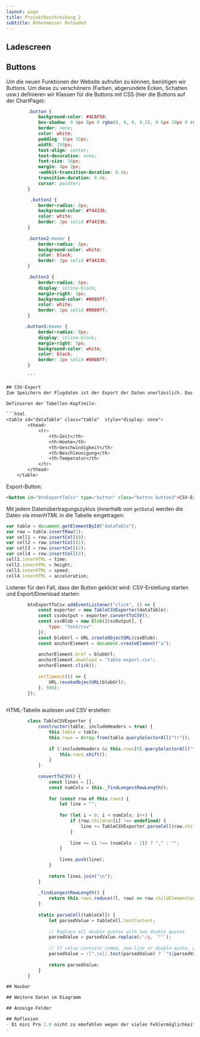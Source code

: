 ```yaml
---
layout: page
title: Projektbeschreibung 2
subtitle: Höhenmesser Reloaded
---
```


## Ladescreen

## Buttons
Um die neuen Funktionen der Website aufrufen zu können, benötigen wir Buttons. Um diese zu verschönern (Farben, abgerundete Ecken, Schatten usw.) definieren wir Klassen für die Buttons mit CSS (hier die Buttons auf der ChartPage):
```css
        .button {
            background-color: #4CAF50;
            box-shadow: 0 4px 8px 0 rgba(0, 0, 0, 0.2), 0 6px 20px 0 rgba(0, 0, 0, 0.19);
            border: none;
            color: white;
            padding: 16px 32px;
            width: 150px;
            text-align: center;
            text-decoration: none;
            font-size: 16px;
            margin: 4px 2px;
            -webkit-transition-duration: 0.4s;
            transition-duration: 0.4s;
            cursor: pointer;
        }

         .button2 {
            border-radius: 8px;
            background-color: #f44336;
            color: white;
            border: 2px solid #f44336;
        }
        
        .button2:hover {
            border-radius: 8px;
            background-color: white;
            color: black;
            border: 2px solid #f44336;
        }

        .button3 {
            border-radius: 8px;
            display: inline-block;
            margin-right: 5px;
            background-color: #0080ff;
            color: white;
            border: 2px solid #0080ff;
        }       

       .button3:hover {
            border-radius: 8px;
            display: inline-block;
            margin-right: 5px;
            background-color: white;
            color: black;
            border: 2px solid #0080ff;
        }
        
        ```

## CSV-Export
Zum Speichern der Flugdaten ist der Export der Daten unerlässlich. Das Dateiformat, was sich für diese Daten am einfachen erstellen lässt, ist [CSV](https://de.wikipedia.org/wiki/CSV_(Dateiformat)). Das direkte Erstellen einer CSV-Datei mit JavaScript aus den unter '/readData' abrufbaren Daten stellte sich als kompliziert heraus, weshalb wir als ersten Schritt eine unsichtbare HTML-Tabelle erstellen, aus der die Daten für die CSV-Datei abgerufen werden, wenn der entsprechende Export-Button gedrückt wird.

Definieren der Tabellen-Kopfzeile:

```html
<table id="dataTable" class="table"  style="display: none">
        <thead>
            <tr>
                <th>Zeit</th>
                <th>Hoehe</th>
                <th>Geschwindigkeit</th>
                <th>Beschleunigung</th>
                <th>Temperatur</th>
            </tr>
        </thead>
    </table>
```

Export-Button:

```html
<button id="btnExportToCsv" type="button" class="button button3">CSV-Export</button>
```


Mit jedem Datenübertragungszyklus (innerhalb von `getData`) werden die Daten via *innerHTML* in die Tabelle eingetragen:

```js
var table = document.getElementById("dataTable");
var row = table.insertRow(1);
var cell1 = row.insertCell(0);
var cell2 = row.insertCell(1);
var cell3 = row.insertCell(2);
var cell4 = row.insertCell(3);
cell1.innerHTML = time;
cell2.innerHTML = height;
cell3.innerHTML = speed;
cell4.innerHTML = acceleration;
```

Listener für den Fall, dass der Button geklickt wird: CSV-Erstellung starten und Export/Download starten:
```js
        btnExportToCsv.addEventListener("click", () => {
            const exporter = new TableCSVExporter(dataTable);
            const csvOutput = exporter.convertToCSV();
            const csvBlob = new Blob([csvOutput], {
                type: "text/csv"
            });
            const blobUrl = URL.createObjectURL(csvBlob);
            const anchorElement = document.createElement("a");
        
            anchorElement.href = blobUrl;
            anchorElement.download = "table-export.csv";
            anchorElement.click();
        
            setTimeout(() => {
                URL.revokeObjectURL(blobUrl);
            }, 500);
        });
        
```

HTML-Tabelle auslesen und CSV erstellen:
```js
        class TableCSVExporter {
            constructor(table, includeHeaders = true) {
                this.table = table;
                this.rows = Array.from(table.querySelectorAll("tr"));
        
                if (!includeHeaders && this.rows[0].querySelectorAll("th").length) {
                    this.rows.shift();
                }
            }
        
            convertToCSV() {
                const lines = [];
                const numCols = this._findLongestRowLength();
        
                for (const row of this.rows) {
                    let line = "";
        
                    for (let i = 0; i < numCols; i++) {
                        if (row.children[i] !== undefined) {
                            line += TableCSVExporter.parseCell(row.children[i]);
                        }
        
                        line += (i !== (numCols - 1)) ? "," : "";
                    }
        
                    lines.push(line);
                }
        
                return lines.join("\n");
            }
        
            _findLongestRowLength() {
                return this.rows.reduce((l, row) => row.childElementCount > l ? row.childElementCount : l, 0);
            }
        
            static parseCell(tableCell) {
                let parsedValue = tableCell.textContent;
        
                // Replace all double quotes with two double quotes
                parsedValue = parsedValue.replace(/"/g, `""`);
        
                // If value contains comma, new-line or double-quote, enclose in double quotes
                parsedValue = /[",\n]/.test(parsedValue) ? `"${parsedValue}"` : parsedValue;
        
                return parsedValue;
            }
        }

## Navbar

## Weitere Daten im Diagramm

## Anzeige-Felder

## Reflexion
- D1 mini Pro 1.0 nicht zu emofehlen wegen der vielen Fehlermöglichkeiten
- 
